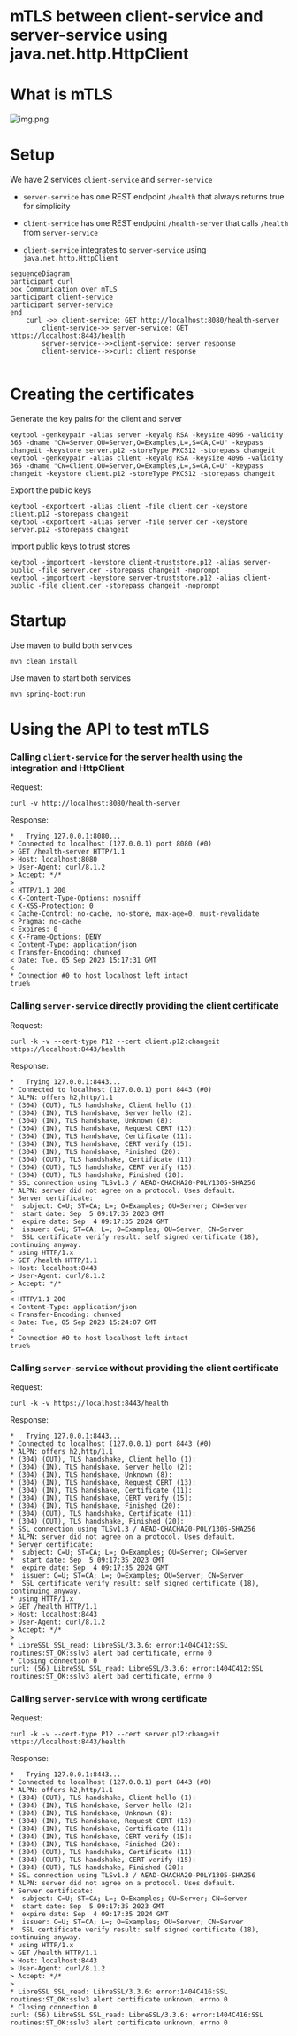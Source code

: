 [//]: # (<meta name="google-site-verification" content="A4nqq4QSaNIRdPSFTrWOsVz9Rm793sKwqhshtE7n5aQ" />)
# mTLS between client-service and server-service using java.net.http.HttpClient

# What is mTLS 
![img.png](img.png)

# Setup
We have 2 services `client-service` and `server-service`
* `server-service` has one REST endpoint `/health` that always returns true for simplicity

* `client-service` has one REST endpoint `/health-server` that calls `/health` from `server-service`

* `client-service` integrates to `server-service` using `java.net.http.HttpClient`

```mermaid 
sequenceDiagram
participant curl
box Communication over mTLS
participant client-service
participant server-service
end
    curl ->> client-service: GET http://localhost:8080/health-server
        client-service->> server-service: GET https://localhost:8443/health
        server-service-->>client-service: server response
        client-service-->>curl: client response
   
```

# Creating the certificates

Generate the key pairs for the client and server
```
keytool -genkeypair -alias server -keyalg RSA -keysize 4096 -validity 365 -dname "CN=Server,OU=Server,O=Examples,L=,S=CA,C=U" -keypass changeit -keystore server.p12 -storeType PKCS12 -storepass changeit
keytool -genkeypair -alias client -keyalg RSA -keysize 4096 -validity 365 -dname "CN=Client,OU=Server,O=Examples,L=,S=CA,C=U" -keypass changeit -keystore client.p12 -storeType PKCS12 -storepass changeit
```
Export the public keys
```
keytool -exportcert -alias client -file client.cer -keystore client.p12 -storepass changeit
keytool -exportcert -alias server -file server.cer -keystore server.p12 -storepass changeit
```
Import public keys to trust stores
```
keytool -importcert -keystore client-truststore.p12 -alias server-public -file server.cer -storepass changeit -noprompt
keytool -importcert -keystore server-truststore.p12 -alias client-public -file client.cer -storepass changeit -noprompt
```

# Startup

Use maven to build both services
```
mvn clean install
```

Use maven to start both services
```
mvn spring-boot:run
```

# Using the API to test mTLS
### Calling `client-service` for the server health using the integration and HttpClient

Request:
```
curl -v http://localhost:8080/health-server
```

Response:
```
*   Trying 127.0.0.1:8080...
* Connected to localhost (127.0.0.1) port 8080 (#0)
> GET /health-server HTTP/1.1
> Host: localhost:8080
> User-Agent: curl/8.1.2
> Accept: */*
>
< HTTP/1.1 200
< X-Content-Type-Options: nosniff
< X-XSS-Protection: 0
< Cache-Control: no-cache, no-store, max-age=0, must-revalidate
< Pragma: no-cache
< Expires: 0
< X-Frame-Options: DENY
< Content-Type: application/json
< Transfer-Encoding: chunked
< Date: Tue, 05 Sep 2023 15:17:31 GMT
<
* Connection #0 to host localhost left intact
true%
```

### Calling `server-service` directly providing the client certificate 

Request:
```
curl -k -v --cert-type P12 --cert client.p12:changeit https://localhost:8443/health
```

Response:
``` 
*   Trying 127.0.0.1:8443...
* Connected to localhost (127.0.0.1) port 8443 (#0)
* ALPN: offers h2,http/1.1
* (304) (OUT), TLS handshake, Client hello (1):
* (304) (IN), TLS handshake, Server hello (2):
* (304) (IN), TLS handshake, Unknown (8):
* (304) (IN), TLS handshake, Request CERT (13):
* (304) (IN), TLS handshake, Certificate (11):
* (304) (IN), TLS handshake, CERT verify (15):
* (304) (IN), TLS handshake, Finished (20):
* (304) (OUT), TLS handshake, Certificate (11):
* (304) (OUT), TLS handshake, CERT verify (15):
* (304) (OUT), TLS handshake, Finished (20):
* SSL connection using TLSv1.3 / AEAD-CHACHA20-POLY1305-SHA256
* ALPN: server did not agree on a protocol. Uses default.
* Server certificate:
*  subject: C=U; ST=CA; L=; O=Examples; OU=Server; CN=Server
*  start date: Sep  5 09:17:35 2023 GMT
*  expire date: Sep  4 09:17:35 2024 GMT
*  issuer: C=U; ST=CA; L=; O=Examples; OU=Server; CN=Server
*  SSL certificate verify result: self signed certificate (18), continuing anyway.
* using HTTP/1.x
> GET /health HTTP/1.1
> Host: localhost:8443
> User-Agent: curl/8.1.2
> Accept: */*
>
< HTTP/1.1 200
< Content-Type: application/json
< Transfer-Encoding: chunked
< Date: Tue, 05 Sep 2023 15:24:07 GMT
<
* Connection #0 to host localhost left intact
true%
```

### Calling `server-service` without providing the client certificate 
Request:
``` 
curl -k -v https://localhost:8443/health
```
Response:
```
*   Trying 127.0.0.1:8443...
* Connected to localhost (127.0.0.1) port 8443 (#0)
* ALPN: offers h2,http/1.1
* (304) (OUT), TLS handshake, Client hello (1):
* (304) (IN), TLS handshake, Server hello (2):
* (304) (IN), TLS handshake, Unknown (8):
* (304) (IN), TLS handshake, Request CERT (13):
* (304) (IN), TLS handshake, Certificate (11):
* (304) (IN), TLS handshake, CERT verify (15):
* (304) (IN), TLS handshake, Finished (20):
* (304) (OUT), TLS handshake, Certificate (11):
* (304) (OUT), TLS handshake, Finished (20):
* SSL connection using TLSv1.3 / AEAD-CHACHA20-POLY1305-SHA256
* ALPN: server did not agree on a protocol. Uses default.
* Server certificate:
*  subject: C=U; ST=CA; L=; O=Examples; OU=Server; CN=Server
*  start date: Sep  5 09:17:35 2023 GMT
*  expire date: Sep  4 09:17:35 2024 GMT
*  issuer: C=U; ST=CA; L=; O=Examples; OU=Server; CN=Server
*  SSL certificate verify result: self signed certificate (18), continuing anyway.
* using HTTP/1.x
> GET /health HTTP/1.1
> Host: localhost:8443
> User-Agent: curl/8.1.2
> Accept: */*
>
* LibreSSL SSL_read: LibreSSL/3.3.6: error:1404C412:SSL routines:ST_OK:sslv3 alert bad certificate, errno 0
* Closing connection 0
curl: (56) LibreSSL SSL_read: LibreSSL/3.3.6: error:1404C412:SSL routines:ST_OK:sslv3 alert bad certificate, errno 0
```

### Calling `server-service` with wrong certificate 
Request:
``` 
curl -k -v --cert-type P12 --cert server.p12:changeit https://localhost:8443/health
```
Response:
``` 
*   Trying 127.0.0.1:8443...
* Connected to localhost (127.0.0.1) port 8443 (#0)
* ALPN: offers h2,http/1.1
* (304) (OUT), TLS handshake, Client hello (1):
* (304) (IN), TLS handshake, Server hello (2):
* (304) (IN), TLS handshake, Unknown (8):
* (304) (IN), TLS handshake, Request CERT (13):
* (304) (IN), TLS handshake, Certificate (11):
* (304) (IN), TLS handshake, CERT verify (15):
* (304) (IN), TLS handshake, Finished (20):
* (304) (OUT), TLS handshake, Certificate (11):
* (304) (OUT), TLS handshake, CERT verify (15):
* (304) (OUT), TLS handshake, Finished (20):
* SSL connection using TLSv1.3 / AEAD-CHACHA20-POLY1305-SHA256
* ALPN: server did not agree on a protocol. Uses default.
* Server certificate:
*  subject: C=U; ST=CA; L=; O=Examples; OU=Server; CN=Server
*  start date: Sep  5 09:17:35 2023 GMT
*  expire date: Sep  4 09:17:35 2024 GMT
*  issuer: C=U; ST=CA; L=; O=Examples; OU=Server; CN=Server
*  SSL certificate verify result: self signed certificate (18), continuing anyway.
* using HTTP/1.x
> GET /health HTTP/1.1
> Host: localhost:8443
> User-Agent: curl/8.1.2
> Accept: */*
>
* LibreSSL SSL_read: LibreSSL/3.3.6: error:1404C416:SSL routines:ST_OK:sslv3 alert certificate unknown, errno 0
* Closing connection 0
curl: (56) LibreSSL SSL_read: LibreSSL/3.3.6: error:1404C416:SSL routines:ST_OK:sslv3 alert certificate unknown, errno 0
```